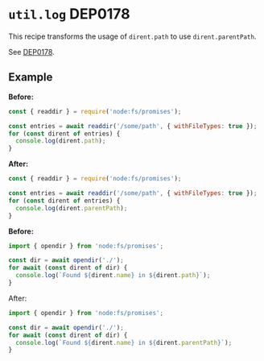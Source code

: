 # `util.log` DEP0178

This recipe transforms the usage of `dirent.path` to use `dirent.parentPath`.

See [DEP0178](https://nodejs.org/api/deprecations.html#DEP0178).

## Example

**Before:**

```js
const { readdir } = require('node:fs/promises');

const entries = await readdir('/some/path', { withFileTypes: true });
for (const dirent of entries) {
  console.log(dirent.path);
}
```

**After:**

```js
const { readdir } = require('node:fs/promises');

const entries = await readdir('/some/path', { withFileTypes: true });
for (const dirent of entries) {
  console.log(dirent.parentPath);
}
```

**Before:**

```js
import { opendir } from 'node:fs/promises';

const dir = await opendir('./');
for await (const dirent of dir) {
  console.log(`Found ${dirent.name} in ${dirent.path}`);
}
```

After:

```js
import { opendir } from 'node:fs/promises';

const dir = await opendir('./');
for await (const dirent of dir) {
  console.log(`Found ${dirent.name} in ${dirent.parentPath}`);
}
```
